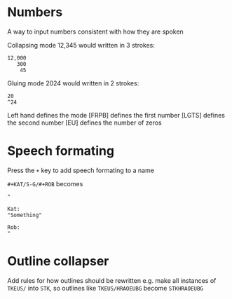 # Numbers
A way to input numbers consistent with how they are spoken

Collapsing mode
12,345 would written in 3 strokes:
```
12,000
   300
    45
```

Gluing mode
2024 would written in 2 strokes:
```
20
^24
```

Left hand defines the mode
[FRPB] defines the first number
[LGTS] defines the second number
[EU]   defines the number of zeros


# Speech formating
Press the `+` key to add speech formating to a name

`#+KAT/S-G/#+ROB` becomes
```
"

Kat:
"Something"

Rob:
" 
```

# Outline collapser
Add rules for how outlines should be rewritten
e.g. make all instances of `TKEUS/` into `STK`, so outlines like `TKEUS/HRAOEUBG` become `STKHRAOEUBG`
